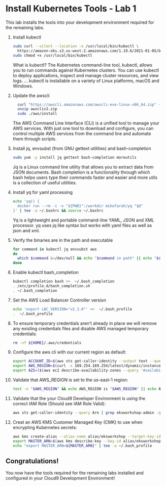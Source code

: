 # Install Kubernetes Tools - Lab 1

This lab installs the tools into your development environment required for the remaining labs. 

1. Install kubectl

    ```bash
    sudo curl --silent --location -o /usr/local/bin/kubectl \
      https://amazon-eks.s3.us-west-2.amazonaws.com/1.19.6/2021-01-05/bin/linux/amd64/kubectl
    sudo chmod +x /usr/local/bin/kubectl
    ```
    What is kubectl? The Kubernetes command-line tool, kubectl, allows you to run commands against Kubernetes clusters. You can use kubectl to deploy applications, inspect and manage cluster resources, and view logs. ... kubectl is installable on a variety of Linux platforms, macOS and Windows.

2. Update the awscli

    ```bash
      curl "https://awscli.amazonaws.com/awscli-exe-linux-x86_64.zip" -o "awscliv2.zip"
      unzip awscliv2.zip
      sudo ./aws/install
    ```
    The AWS Command Line Interface (CLI) is a unified tool to manage your AWS services. With just one tool to download and configure, you can control multiple AWS services from the command line and automate them through scripts.

3. Install jq, envsubst (from GNU gettext utilities) and bash-completion

    ```bash
    sudo yum -y install jq gettext bash-completion moreutils
    ```
    Jq is a Linux command line utility that allows you to extract data from JSON documents. Bash completion is a functionality through which bash helps users type their commands faster and easier and more utils is a collection of useful utilities.

4. Install yq for yaml processing

    ```bash
    echo 'yq() {
      docker run --rm -i -v "${PWD}":/workdir mikefarah/yq "$@"
    }' | tee -a ~/.bashrc && source ~/.bashrc
    ```
    Yq is a lightweight and portable command-line YAML, JSON and XML processor. yq uses jq like syntax but works with yaml files as well as json and xml.

5. Verify the binaries are in the path and executable

    ```bash
    for command in kubectl jq envsubst aws
    do
      which $command &>/dev/null && echo "$command in path" || echo "$command NOT FOUND"
    done
    ```
6. Enable kubectl bash_completion

    ```bash
    kubectl completion bash >>  ~/.bash_completion
    . /etc/profile.d/bash_completion.sh
    . ~/.bash_completion
    ```
7. Set the AWS Load Balancer Controller version

    ```bash
    echo 'export LBC_VERSION="v2.3.0"' >>  ~/.bash_profile
    .  ~/.bash_profile
    ```
8. To ensure temporary credentials aren’t already in place we will remove any existing credentials files and disable AWS managed temporary credentials:

    ```bash
    rm -vf ${HOME}/.aws/credentials
    ```
9. Configure the aws cli with our current region as default:

    ```bash
    export ACCOUNT_ID=$(aws sts get-caller-identity --output text --query Account)
    export AWS_REGION=$(curl -s 169.254.169.254/latest/dynamic/instance-identity/document | jq -r '.region')
    export AZS=($(aws ec2 describe-availability-zones --query 'AvailabilityZones[].ZoneName' --output text --region $AWS_REGION))
    ```
10. Validate that AWS_REGION is set to the us-east-1 region:

    ```bash
    test -n "$AWS_REGION" && echo AWS_REGION is "$AWS_REGION" || echo AWS_REGION is not set
    ```
10. Validate that the your Cloud9 Developer Environment is using the correct IAM Role (Should see IAM Role Valid):

    ```bash
    aws sts get-caller-identity --query Arn | grep eksworkshop-admin -q && echo "IAM role valid" || echo "IAM role NOT valid"
    ```
10. Creat an AWS KMS Customer Managed Key (CMK) to use when encrypting Kubernetes secrets:

    ```bash
    aws kms create-alias --alias-name alias/eksworkshop --target-key-id $(aws kms create-key --query KeyMetadata.Arn --output text)
    export MASTER_ARN=$(aws kms describe-key --key-id alias/eksworkshop --query KeyMetadata.Arn --output text)
    echo "export MASTER_ARN=${MASTER_ARN}" | tee -a ~/.bash_profile
    ```

## Congratulations!
   You now have the tools required for the remaining labs installed and configured in your Cloud9 Development Environment!